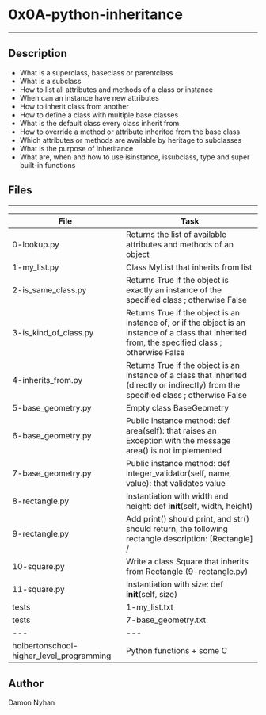 # 0x0A-python-inheritance
---
## Description
* What is a superclass, baseclass or parentclass
* What is a subclass
* How to list all attributes and methods of a class or instance
* When can an instance have new attributes
* How to inherit class from another
* How to define a class with multiple base classes
* What is the default class every class inherit from
* How to override a method or attribute inherited from the base class
* Which attributes or methods are available by heritage to subclasses
* What is the purpose of inheritance
* What are, when and how to use isinstance, issubclass, type and super built-in functions
## Files
---
File|Task
---|---
0-lookup.py | Returns the list of available attributes and methods of an object
1-my_list.py | Class MyList that inherits from list
2-is_same_class.py | Returns True if the object is exactly an instance of the specified class ; otherwise False
3-is_kind_of_class.py | Returns True if the object is an instance of, or if the object is an instance of a class that inherited from, the specified class ; otherwise False
4-inherits_from.py | Returns True if the object is an instance of a class that inherited (directly or indirectly) from the specified class ; otherwise False
5-base_geometry.py | Empty class BaseGeometry
6-base_geometry.py | Public instance method: def area(self): that raises an Exception with the message area() is not implemented
7-base_geometry.py | Public instance method: def integer_validator(self, name, value): that validates value
8-rectangle.py | Instantiation with width and height: def __init__(self, width, height)
9-rectangle.py | Add print() should print, and str() should return, the following rectangle description: [Rectangle] <width>/<height>
10-square.py | Write a class Square that inherits from Rectangle (9-rectangle.py)
11-square.py | Instantiation with size: def __init__(self, size)
tests | 1-my_list.txt
tests | 7-base_geometry.txt
---|---
holbertonschool-higher_level_programming | Python functions + some C

## Author
Damon Nyhan